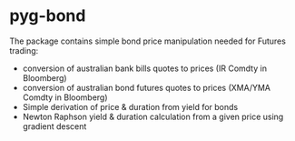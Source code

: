 # pyg-bond
The package contains simple bond price manipulation needed for Futures trading:

- conversion of australian bank bills quotes to prices (IR Comdty in Bloomberg)
- conversion of australian bond futures quotes to prices (XMA/YMA Comdty in Bloomberg)
- Simple derivation of price & duration from yield for bonds
- Newton Raphson yield & duration calculation from a given price using gradient descent

